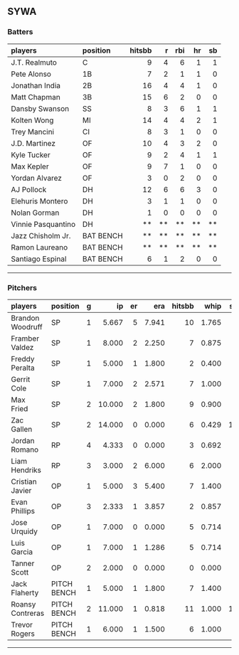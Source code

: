 ## SYWA

### Batters

 
|players            |position  | hitsbb|  r| rbi| hr| sb| 
|:------------------|:---------|------:|--:|---:|--:|--:| 
|J.T. Realmuto      |C         |      9|  4|   6|  1|  1| 
|Pete Alonso        |1B        |      7|  2|   1|  1|  0| 
|Jonathan India     |2B        |     16|  4|   4|  1|  0| 
|Matt Chapman       |3B        |     15|  6|   2|  0|  0| 
|Dansby Swanson     |SS        |      8|  3|   6|  1|  1| 
|Kolten Wong        |MI        |     14|  4|   4|  2|  1| 
|Trey Mancini       |CI        |      8|  3|   1|  0|  0| 
|J.D. Martinez      |OF        |     10|  4|   3|  2|  0| 
|Kyle Tucker        |OF        |      9|  2|   4|  1|  1| 
|Max Kepler         |OF        |      9|  7|   1|  0|  0| 
|Yordan Alvarez     |OF        |      3|  0|   2|  0|  0| 
|AJ Pollock         |DH        |     12|  6|   6|  3|  0| 
|Elehuris Montero   |DH        |      3|  1|   1|  0|  0| 
|Nolan Gorman       |DH        |      1|  0|   0|  0|  0| 
|Vinnie Pasquantino |DH        |     **| **|  **| **| **| 
|Jazz Chisholm Jr.  |BAT BENCH |     **| **|  **| **| **| 
|Ramon Laureano     |BAT BENCH |     **| **|  **| **| **| 
|Santiago Espinal   |BAT BENCH |      6|  1|   2|  0|  0| 


* * *

### Pitchers

 
|players          |position    |  g|     ip| er|   era| hitsbb|  whip| so|  w| sv| 
|:----------------|:-----------|--:|------:|--:|-----:|------:|-----:|--:|--:|--:| 
|Brandon Woodruff |SP          |  1|  5.667|  5| 7.941|     10| 1.765|  4|  0|  0| 
|Framber Valdez   |SP          |  1|  8.000|  2| 2.250|      7| 0.875|  8|  1|  0| 
|Freddy Peralta   |SP          |  1|  5.000|  1| 1.800|      2| 0.400|  3|  0|  0| 
|Gerrit Cole      |SP          |  1|  7.000|  2| 2.571|      7| 1.000|  4|  0|  0| 
|Max Fried        |SP          |  2| 10.000|  2| 1.800|      9| 0.900|  9|  1|  0| 
|Zac Gallen       |SP          |  2| 14.000|  0| 0.000|      6| 0.429| 14|  2|  0| 
|Jordan Romano    |RP          |  4|  4.333|  0| 0.000|      3| 0.692|  6|  0|  3| 
|Liam Hendriks    |RP          |  3|  3.000|  2| 6.000|      6| 2.000|  3|  1|  2| 
|Cristian Javier  |OP          |  1|  5.000|  3| 5.400|      7| 1.400|  7|  1|  0| 
|Evan Phillips    |OP          |  3|  2.333|  1| 3.857|      2| 0.857|  1|  0|  0| 
|Jose Urquidy     |OP          |  1|  7.000|  0| 0.000|      5| 0.714|  8|  1|  0| 
|Luis Garcia      |OP          |  1|  7.000|  1| 1.286|      5| 0.714|  7|  0|  0| 
|Tanner Scott     |OP          |  2|  2.000|  0| 0.000|      0| 0.000|  5|  0|  0| 
|Jack Flaherty    |PITCH BENCH |  1|  5.000|  1| 1.800|      7| 1.400|  6|  0|  0| 
|Roansy Contreras |PITCH BENCH |  2| 11.000|  1| 0.818|     11| 1.000| 12|  1|  0| 
|Trevor Rogers    |PITCH BENCH |  1|  6.000|  1| 1.500|      6| 1.000|  5|  0|  0| 


* * *


